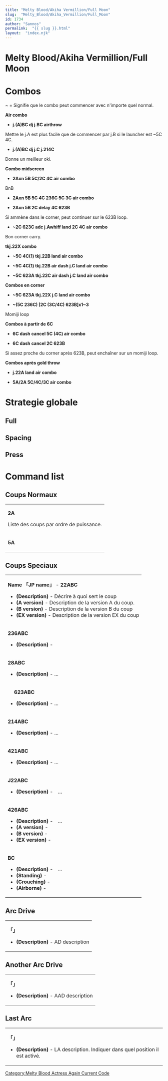 ```yaml
---
title: "Melty Blood/Akiha Vermillion/Full Moon"
slug:  "Melty_Blood/Akiha_Vermillion/Full_Moon"
id: 1734
author: "Sannos"
permalink:  "{{ slug }}.html"
layout:  "index.njk"
---
```


# Melty Blood/Akiha Vermillion/Full Moon

# Combos

\~ = Signifie que le combo peut commencer avec n'importe quel normal.

**Air combo**

- **j.(A)BC dj j.BC airthrow**

  
Mettre le j.A est plus facile que de commencer par j.B si le launcher
est \~5C 4C.

- **j.(A)BC dj j.C j.214C**

  
Donne un meilleur oki.

**Combo midscreen**

- **2Axn 5B 5C/2C 4C air combo**

  
BnB

- **2Axn 5B 5C 4C 236C 5C 3C air combo**

<!-- -->

- **2Axn 5B 2C delay 4C 623B**

  
Si ammène dans le corner, peut continuer sur le 623B loop.

- **\~2C 623C adc j.Awhiff land 2C 4C air combo**

  
Bon corner carry.

**tkj.22X combo**

- **\~5C 4C(1) tkj.22B land air combo**

<!-- -->

- **\~5C 4C(1) tkj.22B air dash j.C land air combo**

<!-- -->

- **\~5C 623A tkj.22C air dash j.C land air combo**

**Combos en corner**

- **\~5C 623A tkj.22X j.C land air combo**

<!-- -->

- **\~(5C 236C) \[2C (3C/4C) 623B\]x1\~3**

  
Momiji loop

**Combos à partir de 6C**

- **6C dash cancel 5C (4C) air combo**

<!-- -->

- **6C dash cancel 2C 623B**

  
Si assez proche du corner après 623B, peut enchaîner sur un momiji loop.

**Combos après gold throw**

- **j.22A land air combo**

<!-- -->

- **5A/2A 5C/4C/3C air combo**

# Strategie globale

## Full

## Spacing

## Press

# Command list

## Coups Normaux

<table>
<tbody>
<tr class="odd">
<td><p><strong>2A</strong></p>
<p>Liste des coups par ordre de puissance.</p></td>
</tr>
<tr class="even">
<td><p><strong>5A</strong></p></td>
</tr>
</tbody>
</table>

## Coups Speciaux

<table>
<tbody>
<tr class="odd">
<td><p><strong>Name 「JP name」 - 22ABC</strong></p>
<ul>
<li><strong>(Description)</strong> - Décrire à quoi sert le coup</li>
<li><strong>(A version)</strong> - Description de la version A du
coup.</li>
<li><strong>(B version)</strong> - Description de la version B du
coup</li>
<li><strong>(EX version)</strong> - Description de la version EX du
coup</li>
</ul></td>
</tr>
<tr class="even">
<td><p><strong>236ABC</strong></p>
<ul>
<li><strong>(Description)</strong> -</li>
</ul></td>
</tr>
<tr class="odd">
<td><p><strong>28ABC</strong></p>
<ul>
<li><strong>(Description)</strong> - ...</li>
</ul></td>
</tr>
<tr class="even">
<td><p><strong>　 623ABC</strong></p>
<ul>
<li><strong>(Description)</strong> - ...</li>
</ul></td>
</tr>
<tr class="odd">
<td><p><strong>214ABC</strong></p>
<ul>
<li><strong>(Description)</strong> - ...</li>
</ul></td>
</tr>
<tr class="even">
<td><p><strong>421ABC</strong></p>
<ul>
<li><strong>(Description)</strong> - ...</li>
</ul></td>
</tr>
<tr class="odd">
<td><p><strong>J22ABC</strong></p>
<ul>
<li><strong>(Description)</strong> -　...</li>
</ul></td>
</tr>
<tr class="even">
<td><p><strong>426ABC</strong></p>
<ul>
<li><strong>(Description)</strong> -　...</li>
<li><strong>(A version)</strong> -</li>
<li><strong>(B version)</strong> -</li>
<li><strong>(EX version)</strong> -</li>
</ul></td>
</tr>
<tr class="odd">
<td><p><strong>BC</strong></p>
<ul>
<li><strong>(Description)</strong> -　...</li>
<li><strong>(Standing)</strong> -</li>
<li><strong>(Crouching)</strong> -</li>
<li><strong>(Airborne)</strong> -</li>
</ul></td>
</tr>
</tbody>
</table>

## Arc Drive

<table>
<tbody>
<tr class="odd">
<td><p><strong>「」</strong></p>
<ul>
<li><strong>(Description)</strong> - AD description</li>
</ul></td>
</tr>
</tbody>
</table>

## Another Arc Drive

<table>
<tbody>
<tr class="odd">
<td><p><strong>「」</strong></p>
<ul>
<li><strong>(Description)</strong> - AAD description</li>
</ul></td>
</tr>
</tbody>
</table>

## Last Arc

<table>
<tbody>
<tr class="odd">
<td><p><strong>「」</strong></p>
<ul>
<li><strong>(Description)</strong> - LA description. Indiquer dans quel
position il est activé.</li>
</ul></td>
</tr>
</tbody>
</table>

[Category:Melty Blood Actress Again Current
Code](Category:Melty_Blood_Actress_Again_Current_Code "wikilink")
